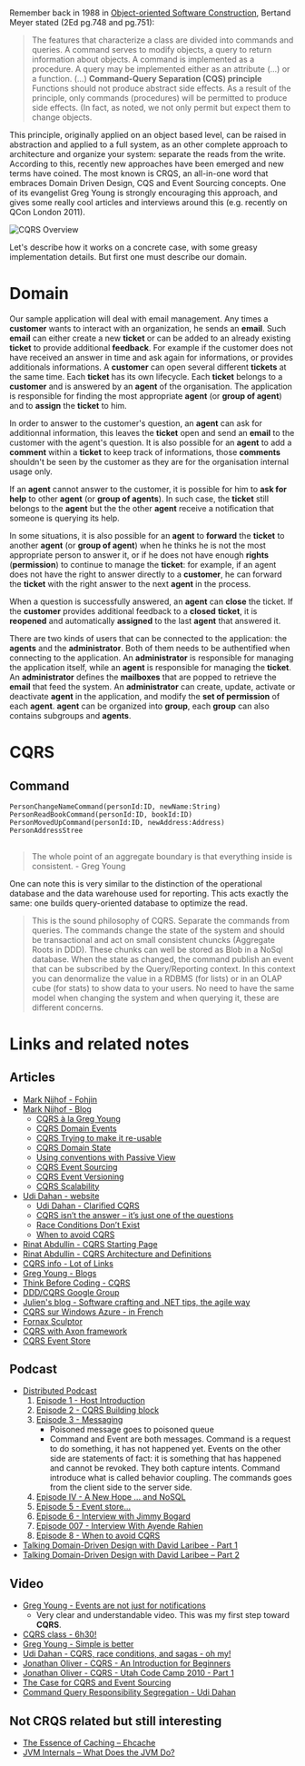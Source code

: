 # 

Remember back in 1988 in [Object-oriented Software Construction][Meyer], Bertand Meyer stated 
(2Ed pg.748 and pg.751):

> The features that characterize a class are divided into commands and queries. A command serves to 
> modify objects, a query to return information about objects. A command is implemented as a procedure. 
> A query may be implemented either as an attribute (...) or a function.
> (...)
> **Command-Query Separation (CQS) principle**
> Functions should not produce abstract side effects. As a result of the principle, only commands 
> (procedures) will be permitted to produce side effects. (In fact, as noted, we not only permit but 
> expect them to change objects.

This principle, originally applied on an object based level, can be raised in abstraction and applied 
to a full system, as an other complete approach to architecture and organize your system: separate
the reads from the write. According to this, recently new approaches have been emerged and new terms 
have coined. The most known is CRQS, an all-in-one word that embraces Domain Driven Design, CQS and 
Event Sourcing concepts. One of its evangelist Greg Young is strongly encouraging this approach, 
and gives some really cool articles and interviews around this (e.g. recently on QCon London 2011).

![CQRS Overview][cqrs-overview]

[Meyer]:http://www.amazon.com/Object-Oriented-Software-Construction-Book-CD-ROM/dp/0136291554
[cqrs-overview]:https://lh5.googleusercontent.com/-75O4GDGMdyI/Tlk0Tpmp38I/AAAAAAAADIM/k9Y9aecZs5s/s800/overview.png

Let's describe how it works on a concrete case, with some greasy implementation details. But first
one must describe our domain.

# Domain

Our sample application will deal with email management.
Any times a **customer** wants to interact with an organization, he sends an **email**. Such **email** 
can either create a new **ticket** or can be added to an already existing **ticket** to provide additional
**feedback**. 
For example if the customer does not have received an answer in time and ask again for informations, 
or provides additionals informations.
A **customer** can open several different **tickets** at the same time. Each **ticket** has its own
lifecycle. Each **ticket** belongs to a **customer** and is answered by an **agent** of the organisation. 
The application is responsible for finding the most appropriate **agent** (or **group of agent**) and
to **assign** the **ticket** to him.

In order to answer to the customer's question, an **agent** can ask for additionnal information, this
leaves the **ticket** open and send an **email** to the customer with the agent's question.  It is 
also possible for an **agent** to add a **comment** within a **ticket** to keep track of informations,
those **comments** shouldn't be seen by the customer as they are for the organisation internal usage 
only. 

If an **agent** cannot answer to the customer, it is possible for him to **ask for help** to other 
**agent** (or **group of agents**). In such case, the **ticket** still belongs to the **agent** but
the the other **agent** receive a notification that someone is querying its help. 

In some situations, it is also possible for an **agent** to **forward** the **ticket** to another 
**agent** (or **group of agent**) when he thinks he is not the most appropriate person to answer it, 
or if he does not have enough **rights** (**permission**) to continue to manage the **ticket**: for 
example, if an agent does not have the right to answer directly to a **customer**, he can forward the 
**ticket** with the right answer to the next **agent** in the process.

When a question is successfully answered, an **agent** can **close** the ticket. If the **customer** 
provides additional feedback to a **closed** **ticket**, it is **reopened** and automatically 
**assigned** to the last **agent** that answered it.

There are two kinds of users that can be connected to the application: the **agents** and the 
**administrator**. Both of them needs to be authentified when connecting to the application. An 
**administrator** is responsible for managing the application itself, while an **agent** is responsible 
for managing the **ticket**. An **administrator** defines the **mailboxes** that are popped to retrieve 
the **email** that feed the system. An **administrator** can create, update, activate or deactivate 
**agent** in the application, and modify the **set of permission** of each **agent**.
**agent** can be organized into **group**, each **group** can also contains subgroups and **agents**.


# CQRS

## Command

    PersonChangeNameCommand(personId:ID, newName:String)
    PersonReadBookCommand(personId:ID, bookId:ID)
    PersonMovedUpCommand(personId:ID, newAddress:Address)
    PersonAddressStree

##

> The whole point of an aggregate boundary is that everything inside is
> consistent. - Greg Young

One can note this is very similar to the distinction of the operational database and the data warehouse
used for reporting. This acts exactly the same: one builds query-oriented database to optimize the read.

> This is the sound philosophy of CQRS. Separate the commands from queries.
> The commands change the state of the system and should be transactional and act on small consistent
> chuncks (Aggregate Roots in DDD). These chunks can well be stored as Blob in a NoSql database. 
> When the state as changed, the command publish an event that can be subscribed by the Query/Reporting
> context. In this context you can denormalize the value in a RDBMS (for lists) or in an OLAP cube 
> (for stats) to show data to your users. No need to have the same model when changing the system and
> when querying it, these are different concerns.


[wikipedia-datawarehouse]:http://en.wikipedia.org/wiki/Data_warehouse

# Links and related notes

## Articles

* [Mark Nijhof - Fohjin](https://github.com/MarkNijhof/Fohjin)
* [Mark Nijhof - Blog](http://cre8ivethought.com/blog)
  * [CQRS à la Greg Young](http://cre8ivethought.com/blog/2009/11/12/cqrs--la-greg-young)
  * [CQRS Domain Events](http://cre8ivethought.com/blog/2009/11/20/cqrs-domain-events)
  * [CQRS Trying to make it re-usable](http://cre8ivethought.com/blog/2009/11/28/cqrs-trying-to-make-it-re-usable)
  * [CQRS Domain State](http://cre8ivethought.com/blog/2009/12/08/cqrs-domain-state)
  * [Using conventions with Passive View](http://cre8ivethought.com/blog/2009/12/19/using-conventions-with-passive-view)
  * [CQRS Event Sourcing](http://cre8ivethought.com/blog/2010/02/05/cqrs-event-sourcing)
  * [CQRS Event Versioning](http://cre8ivethought.com/blog/2010/02/09/cqrs-event-versioning)
  * [CQRS Scalability](http://cre8ivethought.com/blog/2010/02/09/cqrs-scalability)
* [Udi Dahan - website](http://www.udidahan.com/)
  * [Udi Dahan - Clarified CQRS](http://www.udidahan.com/2009/12/09/clarified-cqrs/)
  * [CQRS isn’t the answer – it’s just one of the questions](http://www.udidahan.com/2010/05/07/cqrs-isnt-the-answer-its-just-one-of-the-questions/)
  * [Race Conditions Don’t Exist](http://www.udidahan.com/2010/08/31/race-conditions-dont-exist/)
  * [When to avoid CQRS](http://www.udidahan.com/2011/04/22/when-to-avoid-cqrs/)
* [Rinat Abdullin - CQRS Starting Page](http://abdullin.com/cqrs/)
* [Rinat Abdullin - CQRS Architecture and Definitions](http://abdullin.com/journal/2010/11/3/cqrs-architecture-and-definitions.html)
* [CQRS info - Lot of Links](http://cqrsinfo.com/)
* [Greg Young - Blogs](http://codebetter.com/gregyoung/)
* [Think Before Coding - CQRS](http://thinkbeforecoding.com/tag/CQRS)
* [DDD/CQRS Google Group](http://groups.google.com/group/dddcqrs)
* [Julien's blog - Software crafting and .NET tips, the agile way](http://julienletrouit.com/?tag=cqrs&lang=en)
* [CQRS sur Windows Azure - in French](http://msdn.microsoft.com/fr-fr/magazine/gg983487.aspx)
* [Fornax Sculptor](http://fornax-sculptor.blogspot.com/2010/09/eda-cqrs-betting-sample.html)
* [CQRS with Axon framework](http://www.infoq.com/articles/cqrs_with_axon_framework)
* [CQRS Event Store](http://blog.jonathanoliver.com/2010/07/cqrs-event-store/)

## Podcast

* [Distributed Podcast](http://distributedpodcast.com/category/podcasts)
  1. [Episode 1 - Host Introduction](http://distributedpodcast.com/2010/episode-1-host-introductions)
  2. [Episode 2 - CQRS Building block](http://distributedpodcast.com/2011/episode-2-cqrs-building-block)
  3. [Episode 3 - Messaging](http://distributedpodcast.com/2011/episode-3-messaging)
     * Poisoned message goes to poisoned queue
     * Command and Event are both messages. Command is a request to do something, it has not happened
       yet. Events on the other side are statements of fact: it is something that has happened and cannot
       be revoked. They both capture intents. Command introduce what is called behavior coupling.
       The commands goes from the client side to the server side.
  4. [Episode IV - A New Hope ... and NoSQL](http://distributedpodcast.com/2011/episode-iv-a-new-hope-and-nosql)
  5. [Episode 5 - Event store...](http://distributedpodcast.com/2011/episode-5-cqrs-eventstore-best-frameworklibrary-ever)
  6. [Episode 6 - Interview with Jimmy Bogard](http://distributedpodcast.com/2011/episode-6-interview-with-jimmy-bogard)
  7. [Episode 007 - Interview With Ayende Rahien](http://distributedpodcast.com/2011/episode-007-interview-with-ayende-rahien)
  8. [Episode 8 - When to avoid CQRS](http://distributedpodcast.com/2011/episode-8-when-to-avoid-cqrs)
* [Talking Domain-Driven Design with David Laribee - Part 1](http://deepfriedbytes.com/podcast/episode-6-talking-domain-driven-design-with-david-laribee-part-1/)
* [Talking Domain-Driven Design with David Laribee – Part 2](http://deepfriedbytes.com/podcast/episode-7-talking-domain-driven-design-with-david-laribee-ndash-part-2/)

## Video

* [Greg Young - Events are not just for notifications](http://www.infoq.com/presentations/Events-Are-Not-Just-for-Notifications)
  * Very clear and understandable video. This was my first step toward **CQRS**.
* [CQRS class - 6h30!](http://cqrsinfo.com/video/)
* [Greg Young - Simple is better](http://skillsmatter.com/podcast/design-architecture/simple-is-better)
* [Udi Dahan - CQRS, race conditions, and sagas - oh my!](http://skillsmatter.com/podcast/design-architecture/udi-dahan-cqrs-race-conditions-and-sagas)
* [Jonathan Oliver - CQRS - An Introduction for Beginners](http://vimeo.com/9573973)
* [Jonathan Oliver - CQRS - Utah Code Camp 2010 - Part 1](http://vimeo.com/10493269)
* [The Case for CQRS and Event Sourcing](http://vimeo.com/25801867)
* [Command Query Responsibility Segregation - Udi Dahan](http://vimeo.com/8944337)

## Not CRQS related but still interesting

* [The Essence of Caching – Ehcache](http://www.java-tv.com/2011/04/05/the-essence-of-caching-ehcache/)
* [JVM Internals – What Does the JVM Do?](http://www.java-tv.com/2011/08/08/jvm-internals-what-does-the-jvm-do/)
